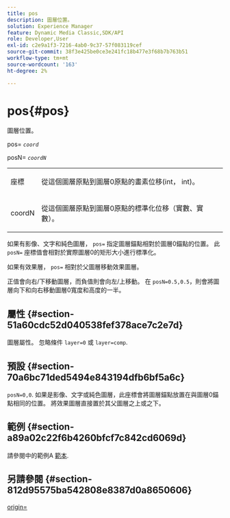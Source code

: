 ```yaml
---
title: pos
description: 圖層位置。
solution: Experience Manager
feature: Dynamic Media Classic,SDK/API
role: Developer,User
exl-id: c2e9a1f3-7216-4ab0-9c37-57f083119cef
source-git-commit: 38f3e425be0ce3e241fc18b477e3f68b7b763b51
workflow-type: tm+mt
source-wordcount: '163'
ht-degree: 2%

---
```


# pos{#pos}

圖層位置。

pos= *`coord`*

posN= *`coordN`*

<table id="simpletable_754F76EE00BF4129B07502647FF172B7"> 
 <tr class="strow"> 
  <td class="stentry"> <p><span class="varname"> 座標</span> </p> </td> 
  <td class="stentry"> <p>從這個圖層原點到圖層0原點的畫素位移(int， int)。 </p></td> 
 </tr> 
 <tr class="strow"> 
  <td class="stentry"> <p><span class="varname"> coordN</span> </p></td> 
  <td class="stentry"> <p>從這個圖層原點到圖層0原點的標準化位移（實數、實數）。 </p></td> 
 </tr> 
</table>

如果有影像、文字和純色圖層， `pos=` 指定圖層錨點相對於圖層0錨點的位置。 此 `posN=` 座標值會相對於實際圖層0的矩形大小進行標準化。

如果有效果層， `pos=` 相對於父圖層移動效果圖層。

正值會向右/下移動圖層，而負值則會向左/上移動。 在 `posN=0.5,0.5`，則會將圖層向下和向右移動圖層0寬度和高度的一半。

## 屬性 {#section-51a60cdc52d040538fef378ace7c2e7d}

圖層屬性。 忽略條件 `layer=0` 或 `layer=comp`.

## 預設 {#section-70a6bc71ded5494e843194dfb6bf5a6c}

`posN=0,0`. 如果是影像、文字或純色圖層，此座標會將圖層錨點放置在與圖層0錨點相同的位置。 將效果圖層直接置於其父圖層之上或之下。

## 範例 {#section-a89a02c22f6b4260bfcf7c842cd6069d}

請參閱中的範例A [範本](../../../../../is-api/http-ref/image-serving-api-ref/c-http-protocol-reference/c-templates/c-templates.md#concept-3cd2d2adae0e41b2979b9640244d4d3e).

## 另請參閱 {#section-812d95575ba542808e8387d0a8650606}

[origin=](../../../../../is-api/http-ref/image-serving-api-ref/c-http-protocol-reference/c-command-reference/r-origin.md#reference-e11c7ac06e2240cc884c3fec98f05138)
